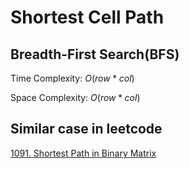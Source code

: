 # Shortest Cell Path

## Breadth-First Search(BFS)

Time Complexity: $O(row * col)$

Space Complexity: $O(row * col)$

## Similar case in leetcode

[1091. Shortest Path in Binary Matrix](https://leetcode.com/problems/shortest-path-in-binary-matrix/)